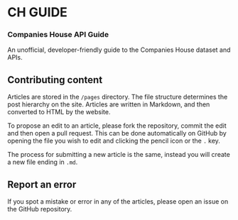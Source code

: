 # CH GUIDE

### Companies House API Guide

An unofficial, developer-friendly guide to the Companies House dataset and APIs.

## Contributing content

Articles are stored in the `/pages` directory. The file structure determines the post hierarchy on the site. Articles
are written in Markdown, and then converted to HTML by the website.

To propose an edit to an article, please fork the repository, commit the edit and then open a pull request. This can be
done automatically on GitHub by opening the file you wish to edit and clicking the pencil icon or the `.` key.

The process for submitting a new article is the same, instead you will create a new file ending in `.md`.

## Report an error

If you spot a mistake or error in any of the articles, please open an issue on the GitHub repository.
